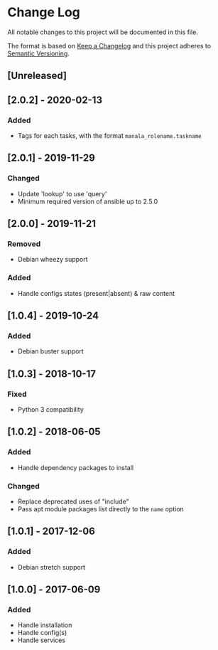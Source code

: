 # Change Log
All notable changes to this project will be documented in this file.

The format is based on [Keep a Changelog](http://keepachangelog.com/)
and this project adheres to [Semantic Versioning](http://semver.org/).

## [Unreleased]

## [2.0.2] - 2020-02-13
### Added
- Tags for each tasks, with the format `manala_rolename.taskname`

## [2.0.1] - 2019-11-29
### Changed
- Update 'lookup' to use 'query'
- Minimum required version of ansible up to 2.5.0

## [2.0.0] - 2019-11-21
### Removed
- Debian wheezy support

### Added
- Handle configs states (present|absent) & raw content

## [1.0.4] - 2019-10-24
### Added
- Debian buster support

## [1.0.3] - 2018-10-17
### Fixed
- Python 3 compatibility

## [1.0.2] - 2018-06-05
### Added
- Handle dependency packages to install

### Changed
- Replace deprecated uses of "include"
- Pass apt module packages list directly to the `name` option

## [1.0.1] - 2017-12-06
### Added
- Debian stretch support

## [1.0.0] - 2017-06-09
### Added
- Handle installation
- Handle config(s)
- Handle services
